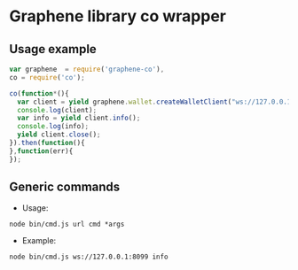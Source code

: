 # Graphene library co wrapper

Usage example
------------
```js
var graphene  = require('graphene-co'),
co = require('co');

co(function*(){
  var client = yield graphene.wallet.createWalletClient("ws://127.0.0.1:8099");
  console.log(client);
  var info = yield client.info();
  console.log(info);
  yield client.close();
}).then(function(){
},function(err){
});
```

Generic commands
----------

* Usage:
```
node bin/cmd.js url cmd *args
```

* Example:
```
node bin/cmd.js ws://127.0.0.1:8099 info
```
